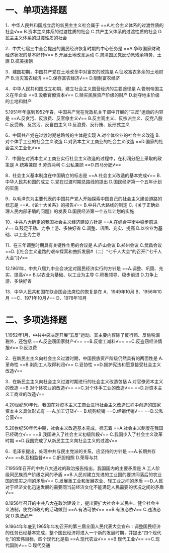 # 一、单项选择题
1．中华人民共和国成立后的新民主主义社会属于
==A.社会主义体系的过渡性质的社会√==
B.资本主义体系的过渡性质的社会
C.共产主义体系的过渡性质的社会
D.民主主义体系的过渡性质的社会

2．中共七届三中全会提出的国民经济恢复时期的中心任务是
==A.争取国家财政经济状况的基本好转√==
B.开展土地改革运动
C.肃清国民党反动派残余特务、土匪
D.抗美援朝

3．建国初期，中国共产党在土地改革中对富农的政策是
A.征收富农多余的土地财产
B.消灭富农经济
==C.保存富农经济√==
D.限制富农经济

4．中华人民共和国成立初期，建立社会主义国营经济的主要途径是
A.管制帝国主义在华企业
==B.没收官僚资本√==
C.赎买民族资产阶级的财产
D.剥夺地主阶级的土地和财产

5.1951年年底到1952年春，中国共产党在党政机关干部中开展的“三反”运动的内容是
==A.反贪污、反浪费、反官僚主义√==
B.反主观主义、反宗派主义、反党八股
C.反受贿、反贪污、反自由主义
D.反浪费、反行贿、反形式主义

6．中国共产党在过渡时期总路线的主体是实现
A.对个体农业的社会主义改造
B.对个体手工业的社会主义改造
C.对资本主义工商业的社会主义改造
==D.国家的社会主义工业化√==

7．中国在对资本主义工商业实行社会主义改造的过程中，在利润分配上采取的政策是
A.统筹兼顾
B.劳资两利
C.公私兼顾
==D.四马分肥√==

8．社会主义基本制度在中国确立的标志是
==A.社会主义改造的基本完成√==
B.中华人民共和国的成立
C.党在过渡时期总路线的提出
D.国民经济第一个五年计划的实施

9．以毛泽东为主要代表的中国共产党人开始探索中国自己的社会主义建设道路的标志是
==A.《论十大关系》的报告√==
B.中共八大路线的制定
C.《关于正确处理人民内部矛盾的问题》的发表
D.国民经济第一个五年计划的实施

10．中共八大确定的我国社会主义经济建设方针是
==A.在综合平衡中稳步前进√==
B.鼓足干劲、力争上游、多快好省
C.调整、巩固、充实、提高
D.以农业为基础、以工业为主导

11．在三年调整时期具有关键性作用的会议是
A.庐山会议
B.郑州会议
C.武昌会议
==D. [[社会主义道路的艰辛探索和曲折发展#（二）“七千人大会”的召开|“七千人大会”]]√==

12.1961年，中共八届九中全会决定对国民经济实行的方针是
==A.调整、巩固、充实、提高√==
B.以农业为基础、以工业为主导
C.积极领导、稳步前进
D.力争上游、多快好省

13．中华人民共和国在联合国合法席位的恢复是在
A．1949年10月
B．1956年10月
==C．1971年10月√==
D．1978年10月
# 二、多项选择题
1.1952年1月，中共中央决定开展“五反”运动。其主要内容除了反行贿、反偷税漏税外，还包括
==A.反盗窃国家财产√==
==B.反偷工减料√==
==C.反盗窃经济情报√==
D.反浪费

2．在新民主主义向社会主义过渡时期，中国民族资产阶级仍然具有的两面性是
A.革命性
==B.剥削工人取得利润√==
C.妥协性
==D.拥护宪法和愿意接受社会主义改造√==

3．在新民主主义向社会主义过渡时期进行的社会主义改造包括
A.对官僚资本主义的改造
==B.对个体农业的改造√==
==C.对个体手工业的改造√==
==D.对资本主义工商业的改造√==

4.20世纪50年代，我国在对资本主义工商业进行社会主义改造过程中创造的国家资本主义具体形式有
==A.加工订货√==
B.统购统销
==C.经销代销√==
==D.公私合营√==

5.20世纪50年代中期，社会主义改造基本完成，标志着
==A.社会主义制度在我国已经确立√==
==B.我国进入了社会主义初级阶段√==
C.我国步入了社会主义改革时期
==D.我国完成了从新民主主义向社会主义的过渡√==

6．毛泽东提出，处理中共与民主党派的关系，应坚持的方针是
==A.长期共存√==
==B.互相监督√==
C.肝胆相照
D.荣辱与共

7.1956年召开的中共八大通过的政治报告指出，我国国内的主要矛盾是
A.工人阶级同民族资产阶级之间的矛盾
==B.人民对建立先进的工业国的要求同落后的农业国的现实之间的矛盾√==
C.发展重工业和发展农业、轻工业之间的矛盾
==D.人民对于经济文化迅速发展的需要同当前经济文化不能满足人民需要的状况之间的矛盾√==

8.1956年召开的中共八大在政治建设上，提出要扩大社会主义民主、健全社会主义法制，使党和政府的活动做到
==A.有法可依√==
==B.有法必依√==
C.违法必究
D.执法必严

9.1964年年底到1965年年初召开的第三届全国人民代表大会宣布：调整国民经济的任务已经基本完成，整个国民经济将进入一个新的发展时期，并提出“四个现代化”的宏伟目标，四个现代化是指
==A.现代农业√==
==B.现代工业√==
==C.现代国防√==
D.现代交通 